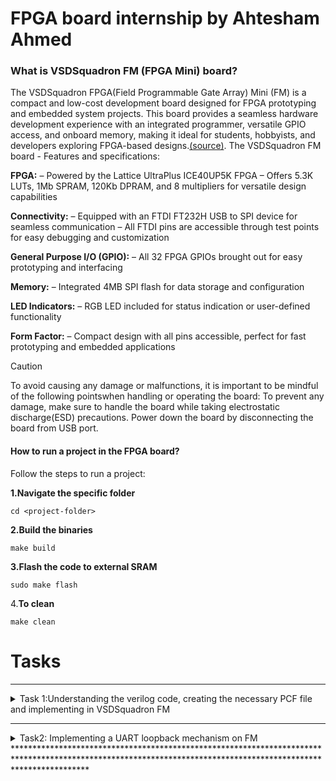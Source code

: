 # FPGA board internship by Ahtesham Ahmed
### What is VSDSquadron FM (FPGA Mini) board?

The VSDSquadron FPGA(Field Programmable Gate Array) Mini (FM) is a compact and low-cost development board designed for FPGA prototyping and embedded system projects. This board provides a seamless hardware development experience with an integrated programmer, versatile GPIO access, and onboard memory, making it ideal for students, hobbyists, and developers exploring FPGA-based designs.[(source)](https://www.vlsisystemdesign.com/vsdsquadronfm/). 
The VSDSquadron FM board - Features and specifications:

**FPGA:**
– Powered by the Lattice UltraPlus ICE40UP5K FPGA
– Offers 5.3K LUTs, 1Mb SPRAM, 120Kb DPRAM, and 8 multipliers for versatile design
capabilities

 **Connectivity:**
– Equipped with an FTDI FT232H USB to SPI device for seamless communication
– All FTDI pins are accessible through test points for easy debugging and customization

**General Purpose I/O (GPIO):**
– All 32 FPGA GPIOs brought out for easy prototyping and interfacing

 **Memory:**
– Integrated 4MB SPI flash for data storage and configuration

 **LED Indicators:**
– RGB LED included for status indication or user-defined functionality

 **Form Factor:**
– Compact design with all pins accessible, perfect for fast prototyping and embedded applications

> [!CAUTION]
> To avoid causing any damage or malfunctions, it is important to be mindful of the following pointswhen handling or operating the board: To prevent any damage, make sure to handle the board while taking electrostatic discharge(ESD) precautions. Power down the board by disconnecting the board from USB port.



#### How to run a project in the FPGA board?
Follow the steps to run a project:

**1.Navigate the specific folder**

```cd <project-folder>```

**2.Build the binaries**

```make build```

**3.Flash the code to external SRAM**

```sudo make flash```

4.**To clean**

```make clean```



# Tasks
****************************************************************************************************************************************************************
<details>
  <summary>Task 1:Understanding the verilog code, creating the necessary PCF file and implementing in VSDSquadron FM</summary>
  
This task is divided into **four steps** or parts. 

**Step 1**: Understanding the verilog code 

**Step 2**: Creating the PCF File

**Step 3**: Integrating with the VSDSquadron FPGA Mini Board

**Step 4**: Final documentation

### Step 1: Understanding the verilog code
This is the link of the verilog code for the glowing of blue led in a RGB led present in the FPGA board. [top.v](https://github.com/Ahtesham18112011/VSDSquadron_FM/commit/c6511d8ea1d69d50770b938977da7150673a1d7a). 

## Analysis of the verilog code
  

 ![Alt text](https://github.com/Ahtesham18112011/VSDSquadron_FM/blob/a1070567667933317187255c10d645236658f859/Screenshot%20(87).png).
  
The first section of the verilog code says. 
  
1. **led_red,led_blue,led_green**  These are the output wires that controls the colors of RGB led which carries output of logic 1 or 0

2. **hw_clk**  It is a clock that provides clock signals to the module"s timing. It is the Hardware oscillator not the internal oscillator.

3. **testwire**  it is connected to bit 5 of the frequency counter as described below
   
    ![Alt text](https://github.com/Ahtesham18112011/VSDSquadron_FM/blob/8ad84dd438e48a361c21e7749db66f1531c2e4f1/Screenshot%20(89).png).
  

#### Internal component Analysis
The module has three main internal components:-

1. **Internal Oscillator(SB_HFOSC)** It generates a internal clock signal. Control Signals:
   
*    CLKHFPU = 1'b1 
*    CLKHFEN = 1'b1 
*    CLKHF (int_oscillator)

     ![Alt text](https://github.com/Ahtesham18112011/VSDSquadron_FM/blob/b79a55e797b72e8e7fe28e90f05d9f9165e3a30f/Screenshot%20(90).png).

3. **Frequency counter** It has 27-bit register because it is described as 'reg' in the verilog code, and reg means register. Increments on every positive edge of int_osc. bit 5 is routed to the testwire.

    ![Alt text](https://github.com/Ahtesham18112011/VSDSquadron_FM/blob/180c9374ec569df8b2e8ae465a5d46fe0d1766db/Screenshot%20(91).png).

5. **RGB led driver** It allows the frequency of red and green led the lowest and blue led the highest. it sets all the leds to the lowest.

     RGBLEDEN = 1'b1 : Enables LED operation
  
     RGB0PWM = 1'b0 : Red LED minimum brightness, as described in the verilog: 1'b0. In 1'b0 it is clearly seen that it is 1 bit binary zero value.
  
     RGB1PWM = 1'b0 : Green LED minimum brightness, as described in the given verilog: 1'b0. In 1'b0 it is clearly seen that it is 1 bit binary zero value.
  
     RGB2PWM = 1'b1 : Blue LED maximum brightness, as described in the given verilog: 1'b1. In 1'b1 it is clearly seen that it is a binary, unsigned, 1-bit wide integral value.

   It also allows the current to flow equally which is "0b000001" to RGB0(red), RGB1(green), RGB2(blue)

     ![Alt text](https://github.com/Ahtesham18112011/VSDSquadron_FM/blob/03bf86577080c878397fa207beafe230e47a3c23/Screenshot%20(95).png).


#### Purpose of the verilog code

This verilog code for the FM allows it to glow a blue light in the RGB led in a controlled manner.  It provides a stable internal clock source, It provides a complete solution for RGB LED control with built-in timing and test capabilities.

 #### RGB LED driver functionality

   The RGB LED driver manages the LED outputs

* Current controllled output with minimum current setting ("0b000001").
* Enables Blue LED at maximum brightness (1'b1).
* And Red and green at minimum brightness (1'b0).
* PWM (Pulse Width Modulation) control for each color.




 

  ### Step 2: Creating the PCF File
  
  This is the PCF file. [VSDSquadronFM.pcf](https://github.com/Ahtesham18112011/VSDSquadron_FM/blob/e42b59be2d586c9407dcfc91577753fcdb8994a9/VSDSquadronFM.pcf). A PCF(Physical Constraint File) is a file which is used to instruct the FPGA to where it have to send the output, for example in this case of RGB LED the PCF file is used to instruct the FPGA to the RGB LED pins.


  ## Analysis of the connection of the PCF file

  


* **set_io led_red 39**: This command helps the logical signal from FPGA to reach the pin number 39 which is one of the three input pins of thr RGB LED(which glows red led).

* **set_io led_blue 40**: This command helps the logical signal from FPGA to reach the pin number 40 which is one of the three input pins of thr RGB LED(which glows blue).

* **set_io led_green 41**: This command helps the logical signal from FPGA to reach the pin number 41 which is one of the three input pins of thr RGB LED(which glows green).

* **set_io hw_clk 20** This command helps the logical signal from FPGA to reach the pin number 20.

* **5 set_io testwire 17** This command helps the logical signal from FPGA to reach the pin number 17.

  <img src="https://github.com/Ahtesham18112011/VSDSquadron_FM/blob/010ff4b0db3c8e0d270005114f78691f9bb029af/WhatsApp%20Image%202025-03-21%20at%202.38.37%20PM.jpeg" alt="Description" width="400"/>.

  

  

### Step 3: Integrating with the VSDSquadron FPGA Mini Board

The [Datasheet](https://github.com/Ahtesham18112011/VSDSquadron_FM/blob/32ddb8c8ebc921e2051795b4388bbc49cba8ce46/VSDSquadronFMDatasheet.pdf) provide  details about the FPGA chip, SPI Flash Memory,USB to Serial converter etc. It also provides the steps to program the FPGA board, it explains all detail  about the FPGA board very clearly.

> **Tip**

> Make sure you have downloaded the Ubuntu software. You can download it from Oracle Virtual box it does not take installing a new software.



## Implementation in the FM

According to the given [Datasheet](https://github.com/Ahtesham18112011/VSDSquadron_FM/blob/32ddb8c8ebc921e2051795b4388bbc49cba8ce46/VSDSquadronFMDatasheet.pdf). We need to do the following steps to implement the given verilog code in the FM:



1. Connect the board with the computer/laptop with a c type USB cable as described in the datasheet. Ensuring the FTDI connection. and type the command ```lsusb``` in the terminal of software Ubuntu. After typing this commmand you will see ”Future Technology Devices International” text in the terminal, it means the FPGA board is connected.

2. Make one more file which is called a Makefile.[Makefile](https://github.com/Ahtesham18112011/VSDSquadron_FM/blob/16f3657047eebb2d53e02e451deed799442105de/Makefile.txt).

3. Go to the software Ubuntu and in the terminal locate the file where you have made your PCF file,Verilog file and the Makefile. by pressing `cd <name of file>`

4. Ensure that there are no previous builds if there are then type `make clean`.

5. Then type `make build` to build the binaries.

6. Then type `sudo make flash` to program the FPGA. It will take some time.

7. When after this process you will see the blue LED glowing in the RGB LED.



  <img src="https://github.com/Ahtesham18112011/VSDSquadron_FM/blob/main/WhatsApp%20Image%202025-03-18%20at%209.52.28%20PM.jpeg" alt="Description" width="500"/>

  

### Step 4: Final documentation (Summary)
The given verilog code tells the three inputs of the RGB led with some internal and external devices like internal high-frequency oscillator and 28-bit frequency counter. The counter's bit 5 is routed to a testwire for monitoring. The RGB LED driver (SB_RGBA_DRV) provides current-controlled outputs with a fixed configuration: blue at maximum brightness, red and green at minimum.

**PCF file**
The [VSDSquadronFM.pcf](https://github.com/Ahtesham18112011/VSDSquadron_FM/blob/e42b59be2d586c9407dcfc91577753fcdb8994a9/VSDSquadronFM.pcf) is the file which contains the pin mapping of where the HDL code hhave to be gone. It is very important because it contains the details of where the code is to be gone. In the given PCF file codes of LED red,blue and green are connected to the pin 39,40 and 41 and the clock to pin 20 and lastly the code for testwire to the pin 17. 

**Implementing verilog code**
Follow the given [Datasheet](https://github.com/Ahtesham18112011/VSDSquadron_FM/blob/32ddb8c8ebc921e2051795b4388bbc49cba8ce46/VSDSquadronFMDatasheet.pdf). and connect the board to the computer and then go to the terminal and type `cd document name>` then `make build` and lastly `sudo make flash`. After the process you will see a blue light glowing on the RGB LED.

#### Final result

<img src="https://github.com/Ahtesham18112011/VSDSquadron_FM/blob/main/WhatsApp%20Image%202025-03-18%20at%209.52.28%20PM.jpeg" alt="Description" width="500"/>.

## Challenges faced during the above process
* Face difficulty in connecting board: the USB-C cable was needed to connect. And connection between FTDI and the USB was also important,
* Difficulty in understanding verilog code: You can learn the language or search their meaning on google,firefox etc.

</details>

****************************************************************************************************************************************************************
 <details>
  <summary>Task2: Implementing a UART loopback mechanism on FM</summary>

    
## What is a UART?
UART, or Universal Asynchronous Receiver/Transmitter, is a hardware communication protocol that uses two wires (TX and RX) for transmitting and receiving serial data between devices, often used in embedded systems and microcontrollers. UART communication is asynchronous, meaning it doesn't rely on a shared clock signal between the sender and receiver. 

### Step 1: Studying the Existing code 
There are two verilog codes for this UART loopback mechanism.The first existing code for a uart_loopback mechanism can be found here [(top.v)](https://github.com/Ahtesham18112011/VSDSquadron_FM/blob/9617df7d78351e321941a7b556ba17ce3c103f22/uart-top.v). This is the second verilog code. [(uart_trx.v)](https://github.com/Ahtesham18112011/VSDSquadron_FM/blob/main/uart_trx.v)

## Analysis of the first veriog code
  
   ![Alt text](https://github.com/Ahtesham18112011/VSDSquadron_FM/blob/b2e72bae034c95a30bc69764fde0108752177795/Screenshot%20(94).png).
  
  The module of the verilog code explains four output and two input pins:
  
  1. **led_red led_blue led_green**: These are the three output wires that contriols the RGB LED.
  2. **uarttx**: This is the Transmission pin of the UART
  3. **uartx**: Thgis is the reciever pin of UART.

### Internal components analysis
**Internal Oscilliator** (SB_HFOSC)
It generates a internal clock signal. configuration:
*    CLKHFPU = 1'b1 
*    CLKHFEN = 1'b1 
*    CLKHF (int_oscillator)
  
**Frequency counter**
* It has 27-bit register because it is described as 'reg' in the verilog code, and reg means register. 
* Increments on every positive edge of int_osc.
* Bit 5 is routed to the testwire.

**UART**

In the Verilog code `assign uart_tx = uart_rx;`, the uart_tx signal is directly assigned the value of the uart_rx signal, effectively creating a loopback or echo where the transmitted data is immediately sent back to the receiver. 

 ![Alt text](https://github.com/Ahtesham18112011/VSDSquadron_FM/blob/1f5ff319e70d4d97d32e51df3e53ebec60939948/Screenshot%20(96).png).

 **RGB LED Driver**

It allows the frequency of red and green led the lowest and blue led the highest. it sets all the leds to the lowest.

* RGBLEDEN = 1'b1 : Enables LED operation
  
* RGB0PWM = 1'b0 : Red LED minimum brightness, as described in the verilog: 1'b0. In 1'b0 it is clearly seen that it is 1 bit binary zero value.
  
* RGB1PWM = 1'b0 : Green LED minimum brightness, as described in the given verilog: 1'b0. In 1'b0 it is clearly seen that it is 1 bit binary zero value.
  
* RGB2PWM = 1'b1 : Blue LED maximum brightness, as described in the given verilog: 1'b1. In 1'b1 it is clearly seen that it is a binary, unsigned, 1-bit wide integral value.

 
   
## Analysis of the second verilog code (uart.trx.v)  
 It is the verilog code for the **UART TX 8N1 Transmitter**.
 
#### Module  

![Alt text](https://github.com/Ahtesham18112011/VSDSquadron_FM/blob/b22fc42a132baec6250b7fad02d68d09ba566778/Screenshot%20(98).png).
 
 
The module explains 5 ports:
  
1. **clk**: input clock
    
2. **txbyte**: outgoing byte
    
3. **senddata**: trigger tx
    
4. **txdone**: outgoing byte sent
    
5. **tx**: tx wire


#### Input

The input explains three ports:

1.**clk**

2.**txbyte**

3.**senddata**

#### Output

The output explains two ports

1. **txdone**

2. **tx**

#### Parameters

**STATE_IDLE**: Waits for senddata.

**STATE_STARTTX**: Sends start bit (0).

**STATE_TXING**: Sends 8-bit data (LSB first).

**STATE_TXDONE**: Sends stop bit (1), marks completion.

### Step2: Creating a block diagram for UART loopback

### UART Loopback block diagram

![Alt text](https://github.com/Ahtesham18112011/VSDSquadron_FM/blob/0aa69637d1856f4aa88a26501098b5945f19bfcb/UART%20loopback.png).

### Detailed circut diagram of UART loopback

![Alt text](https://github.com/Ahtesham18112011/VSDSquadron_FM/blob/48651e2961e704b98d127f66c7c302d999cda0f4/Detailed%20circuit%20diagram%20UART%20loopback.png). 

### Step3: Implementation in the FM

> **Note**
> Create a  [Makefile](https://github.com/Ahtesham18112011/VSDSquadron_FM/blob/8e5519a421cbb128f586ade2d66ea6ae0c17c6d7/Makefile%20(UART%20loopback).txt) and paste it in the uart_loopback folder. Also ensure that the folder have the [PCF](https://github.com/Ahtesham18112011/VSDSquadron_FM/blob/b9d431c5828aba0c263ed9764659d42ec006338c/VSDSquadronFM%20(UART%20loopback).pcf) file and the two verilog codes.

Follow the steps to implement the verilog code on FM
1. Go to software  Ubuntu and open the terminal. Ensure that the FM is connected by typing `lsusb`.
2. Then navigate to the folder by typing `cd <folder name>`.
3. Then type `make build` to build the binaries.
4. Then type `sudo make flash` to program the board.
5. Now you have succesfully implemented the code in the FM.

### Step4: Testing and verification

We have implemented the necessary code and now we have to test that if it works or not. We will be using a serial terminal to test it. The serial terminal which we will be using is Docklight.
Follow the steps to test:

1. Go to Docklight and go to the project settings and set the Baud rate 9600.
2. Ensure the communication port in which the USB is connected to the FM and wright the COM number.
![Alt text](https://github.com/Ahtesham18112011/VSDSquadron_FM/blob/396d554eb92322109637e356f7122ff34e5a6a6e/Testing1.png).    
3. Name the project name and wright the command which will be used in communication in sequence in the top left send sequences box.
![Alt text](https://github.com/Ahtesham18112011/VSDSquadron_FM/blob/396d554eb92322109637e356f7122ff34e5a6a6e/Testing2.png).      
4. Then click on Apply.
5. Then click on the ---> sign at the send sequences box.
6. Then you will see the below results after the following results.
![Alt text](https://github.com/Ahtesham18112011/VSDSquadron_FM/blob/396d554eb92322109637e356f7122ff34e5a6a6e/Testing3.png).

### Step5: Final Documentation

In UART (Universal Asynchronous Receiver/Transmitter) loopback, the transmitter's output is internally connected to the receiver's input, allowing a device to send data to itself for testing and troubleshooting. The TX (transmit) and RX (receive) lines are internally connected, so any data transmitted is also immediately received by the receiver within the same UART module. 

The given verilog cde basically explains the input and output pins of the module. The uarttx pin is connected to an output wire whereas the uartx pin is connected to an input pin it also explains the four parameters:
* STATE_IDLE: Waits for senddata.
* STATE_STARTTX: Sends start bit (0).
* STATE_TXING: Sends 8-bit data (LSB first).
* STATE_TXDONE: Sends stop bit (1), marks completion.

To understand the functioning of the uart loopback below are the block and circuit diagram of the uart loopback mechanism.
![Alt text](https://github.com/Ahtesham18112011/VSDSquadron_FM/blob/0aa69637d1856f4aa88a26501098b5945f19bfcb/UART%20loopback.png).

![Alt text](https://github.com/Ahtesham18112011/VSDSquadron_FM/blob/48651e2961e704b98d127f66c7c302d999cda0f4/Detailed%20circuit%20diagram%20UART%20loopback.png). 

To implement the code on FM follow the following steps:
* Go to software Ubuntu and open the terminal. Ensure that the FM is connected by typing `lsusb`.
* Then navigate to the folder by typing `cd <folder name>`.
* Then type `make build` to build the binaries.
* Then type `sudo make flash` to program the board.
* Now you have succesfully implemented the code in the FM.

To test the results you can use any serial terminal but i am using Docklight.
1. Go to Docklight and go to the project settings and set the Baud rate 9600.
2. Ensure the communication port in which the USB is connected to the FM and wright the COM number.
![Alt text](https://github.com/Ahtesham18112011/VSDSquadron_FM/blob/396d554eb92322109637e356f7122ff34e5a6a6e/Testing1.png).    
3. Name the project name and wright the command which will be used in communication in sequence in the top left send sequences box.
![Alt text](https://github.com/Ahtesham18112011/VSDSquadron_FM/blob/396d554eb92322109637e356f7122ff34e5a6a6e/Testing2.png).      
4. Then click on Apply.
5. Then click on the ---> sign at the send sequences box.
6. Then you will see the below results after the following results.
![Alt text](https://github.com/Ahtesham18112011/VSDSquadron_FM/blob/396d554eb92322109637e356f7122ff34e5a6a6e/Testing3.png).

## Challanges faced during the above process
* Difficulty in understanding verilog code: You can learn the language or search their meaning on google,firefox etc.
* Difficulty in identifying the communicacation port. follow the below steps.
1. Open Device Manager
2. Locate "Ports (COM & LPT)"
3. Identify and Note COM Ports

</details>
****************************************************************************************************************************************************************





  

  
  
   

   


